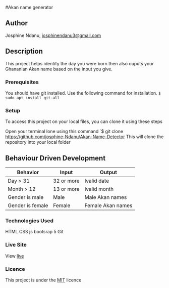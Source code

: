 #Akan name generator
## Author
Josphine Ndanu, josphinendanu3@gmail.com


## Description
This project helps identify the day you were born then also ouputs your Ghananian Akan name based on the input you give.


### Prerequisites
You should have git installed.
Use the following command for installation.
`$ sudo apt install git-all`

### Setup
To access this project on your local files, you can clone it using these steps

Open your terminal
lone using this command `$ git clone https://github.com/josphine-Ndanu/Akan-Name-Detector
This will clone the repository into your local folder

## Behaviour Driven Development
| Behavior            | Input                         | Output                        | 
| ------------------- | ----------------------------- | ----------------------------- | 
| Day > 31            | 32 or more                    | Ivalid date                   |
| Month > 12          | 13 or more                    | Ivalid month                  |
| Gender is male      | Male                          | Male Akan names               |            
| Gender is female    | Female                        | Female Akan names             |

### Technologies Used
 HTML
 CSS
 js
 bootsrap 5
 Git

### Live Site
View [live](https://josphine-ndanu.github.io/Akan-Name-Detector/)

### Licence
This project is under the  [MIT](LICENSE) licence


